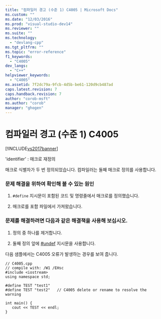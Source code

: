 ```yaml
---
title: "컴파일러 경고 (수준 1) C4005 | Microsoft Docs"
ms.custom: ""
ms.date: "12/03/2016"
ms.prod: "visual-studio-dev14"
ms.reviewer: ""
ms.suite: ""
ms.technology: 
  - "devlang-cpp"
ms.tgt_pltfrm: ""
ms.topic: "error-reference"
f1_keywords: 
  - "C4005"
dev_langs: 
  - "C++"
helpviewer_keywords: 
  - "C4005"
ms.assetid: 7f2dc79a-9fcb-4d5b-be61-120d9cb487ad
caps.latest.revision: 7
caps.handback.revision: 7
author: "corob-msft"
ms.author: "corob"
manager: "ghogen"
---
```

# 컴파일러 경고 (수준 1) C4005
[!INCLUDE[vs2017banner](../../assembler/inline/includes/vs2017banner.md)]

'identifier' : 매크로 재정의  
  
 매크로 식별자가 두 번 정의되었습니다.  컴파일러는 둘째 매크로 정의를 사용합니다.  
  
### 문제 해결을 위하여 확인해 볼 수 있는 원인  
  
1.  `#define` 지시문이 포함된 코드 및 명령줄에서 매크로를 정의했습니다.  
  
2.  매크로를 포함 파일에서 가져왔습니다.  
  
### 문제를 해결하려면 다음과 같은 해결책을 사용해 보십시오.  
  
1.  정의 중 하나를 제거합니다.  
  
2.  둘째 정의 앞에 [\#undef](../../preprocessor/hash-undef-directive-c-cpp.md) 지시문을 사용합니다.  
  
 다음 샘플에서는 C4005 오류가 발생하는 경우를 보여 줍니다.  
  
```  
// C4005.cpp  
// compile with: /W1 /EHsc  
#include <iostream>  
using namespace std;  
  
#define TEST "test1"  
#define TEST "test2"   // C4005 delete or rename to resolve the warning  
  
int main() {  
   cout << TEST << endl;  
}  
```